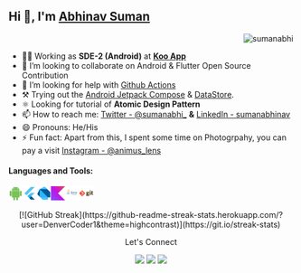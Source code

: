 ## Hi 👋, I'm [Abhinav Suman](https://www.linkedin.com/in/sumanabhinav/) 
<p align="right"> <img src="https://komarev.com/ghpvc/?username=sumanabhi&label=Profile%20views&color=0e75b6&style=flat" alt="sumanabhi" /> </p>

- 🧑‍💻 Working as **SDE-2 (Android)** at **[Koo App](https://www.kooapp.com/)**
- 👯 I’m looking to collaborate on Android & Flutter Open Source Contribution
- 🤔 I’m looking for help with [Github Actions](https://docs.github.com/en/actions)
- ⚒️ Trying out the [Android Jetpack Compose](https://developer.android.com/jetpack/androidx/releases/compose) & [DataStore](https://developer.android.com/topic/libraries/architecture/datastore).
- ⚛️ Looking for tutorial of **Atomic Design Pattern**
- 📫 How to reach me: [Twitter - @sumanabhi_](https://twitter.com/sumanabhi_) **&amp;** [LinkedIn - sumanabhinav](https://www.linkedin.com/in/sumanabhinav/)
- 😄 Pronouns: He/His
- ⚡ Fun fact: Apart from this, I spent some time on Photogrpahy, you can pay a visit [Instagram - @animus_lens](https://www.instagram.com/animus_lens/) 

#### **Languages and Tools:**  

<code><img height="25" src="https://raw.githubusercontent.com/github/explore/80688e429a7d4ef2fca1e82350fe8e3517d3494d/topics/android/android.png"></code><code><img height="25" src="https://raw.githubusercontent.com/github/explore/80688e429a7d4ef2fca1e82350fe8e3517d3494d/topics/flutter/flutter.png"></code><code><img height="25" src="https://raw.githubusercontent.com/github/explore/80688e429a7d4ef2fca1e82350fe8e3517d3494d/topics/dart/dart.png"></code><code><img height="25" src="https://raw.githubusercontent.com/github/explore/80688e429a7d4ef2fca1e82350fe8e3517d3494d/topics/kotlin/kotlin.png"></code><code><img height="25" src="https://raw.githubusercontent.com/github/explore/80688e429a7d4ef2fca1e82350fe8e3517d3494d/topics/java/java.png"></code><code><img height="25" src="https://raw.githubusercontent.com/github/explore/80688e429a7d4ef2fca1e82350fe8e3517d3494d/topics/git/git.png"></code>

<p align="center">
[![GitHub Streak](https://github-readme-streak-stats.herokuapp.com/?user=DenverCoder1&theme=highcontrast)](https://git.io/streak-stats)
</p>
<div align="center">
Let's Connect
<p align="center">
    <a href="https://twitter.com/sumanabhi_" alt="Twitter"><img src="https://img.shields.io/twitter/follow/sumanabhi_?style=social"></a>  <a href="https://www.linkedin.com/in/sumanabhinav/" alt="Linkedin"><img src="https://img.shields.io/badge/-sumanabhinav-blue?style=flat-square&logo=Linkedin&logoColor=white&link=https://www.linkedin.com/in/sumanabhinav/"></a>  <a href="https://github.com/sumanabhi/" alt="Github"><img src="https://img.shields.io/github/followers/sumanabhi?label=follow&style=social"></a>
</p>
</div>

<!--
**sumanabhi/sumanabhi** is a ✨ _special_ ✨ repository because its `README.md` (this file) appears on your GitHub profile.

Here are some ideas to get you started:

- 🔭 I’m currently working on ...
- 🌱 I’m currently learning ...
- 👯 I’m looking to collaborate on ...
- 🤔 I’m looking for help with ...
- 💬 Ask me about ...
- 📫 How to reach me: ...
- 😄 Pronouns: ...
- ⚡ Fun fact: ...
-->
